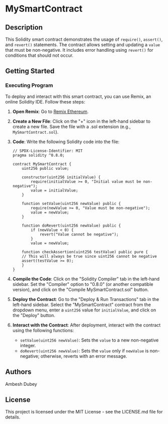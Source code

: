 # MySmartContract

## Description
This Solidity smart contract demonstrates the usage of `require()`, `assert()`, and `revert()` statements. The contract allows setting and updating a `value` that must be non-negative. It includes error handling using `revert()` for conditions that should not occur.

## Getting Started
### Executing Program
To deploy and interact with this smart contract, you can use Remix, an online Solidity IDE. Follow these steps:

1. **Open Remix**: Go to [Remix Ethereum](https://remix.ethereum.org/).

2. **Create a New File**: Click on the "+" icon in the left-hand sidebar to create a new file. Save the file with a .sol extension (e.g., `MySmartContract.sol`).

3. **Code**: Write the following Solidity code into the file:

    ```solidity
    // SPDX-License-Identifier: MIT
    pragma solidity ^0.8.0;

    contract MySmartContract {
        uint256 public value;

        constructor(uint256 initialValue) {
            require(initialValue >= 0, "Initial value must be non-negative");
            value = initialValue;
        }

        function setValue(uint256 newValue) public {
            require(newValue >= 0, "Value must be non-negative");
            value = newValue;
        }

        function doRevert(uint256 newValue) public {
            if (newValue < 0) {
                revert("Value cannot be negative");
            }
            value = newValue;
    
        function checkAssertion(uint256 testValue) public pure {
        // This will always be true since uint256 cannot be negative
        assert(testValue >= 0);
        }
    }
    ```

4. **Compile the Code**: Click on the "Solidity Compiler" tab in the left-hand sidebar. Set the "Compiler" option to "0.8.0" (or another compatible version), and click on the "Compile MySmartContract.sol" button.

5. **Deploy the Contract**: Go to the "Deploy & Run Transactions" tab in the left-hand sidebar. Select the "MySmartContract" contract from the dropdown menu, enter a `uint256` value for `initialValue`, and click on the "Deploy" button.

6. **Interact with the Contract**: After deployment, interact with the contract using the following functions:
   - `setValue(uint256 newValue)`: Sets the `value` to a new non-negative integer.
   - `doRevert(uint256 newValue)`: Sets the `value` only if `newValue` is non-negative; otherwise, reverts with an error message.

## Authors
Ambesh Dubey

## License
This project is licensed under the MIT License - see the LICENSE.md file for details.
